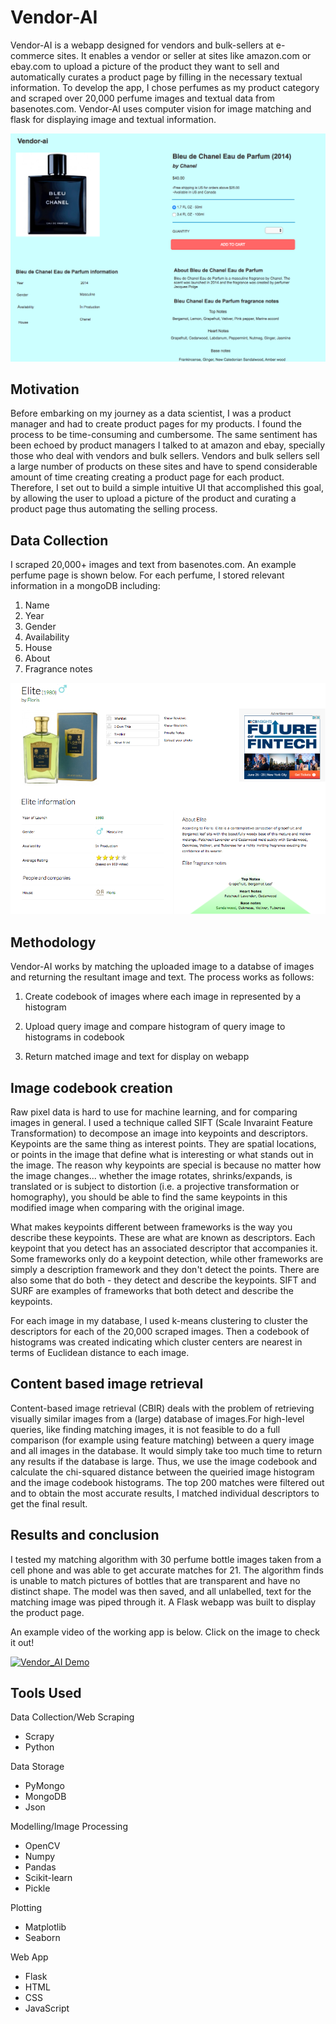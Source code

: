 # Vendor-AI
Vendor-AI is a webapp designed for vendors and bulk-sellers at e-commerce sites. It enables a vendor or seller at sites like amazon.com or ebay.com to upload a picture of the product they want to sell and automatically curates a product page by filling in the necessary textual information. To develop the app, I chose perfumes as my product category and scraped over 20,000 perfume images and textual data from basenotes.com. Vendor-AI uses computer vision for image matching and flask for displaying image and textual information.


![alt text](https://github.com/abhisekswain/vendor-ai/blob/master/Vendor-AI_screen_shot.png "Vendor-AI app")

## Motivation
Before embarking on my journey as a data scientist, I was a product manager and had to create product pages for my products. I found the process to be time-consuming and cumbersome. The same sentiment has been echoed by product managers I talked to at amazon and ebay, specially those who deal with vendors and bulk sellers. Vendors and bulk sellers sell a large number of products on these sites and have to spend considerable amount of time creating creating a product page for each product. Therefore, I set out to build a simple intuitive UI that accomplished this goal, by allowing the user to upload a picture of the product and curating a product page thus automating the selling process.

 

## Data Collection
I scraped 20,000+ images and text from basenotes.com. An example perfume page is shown below. For each perfume, I stored relevant information in a mongoDB including:

1. Name
2. Year
3. Gender
4. Availability
5. House
6. About
7. Fragrance notes

![alt text](https://github.com/abhisekswain/vendor-ai/blob/master/sample_page.png)

## Methodology

Vendor-AI works by matching the uploaded image to a databse of images and returning the resultant image and text. The process works as follows: 

1. Create codebook of images where each image in represented by a histogram  

2. Upload query image and compare histogram of query image to histograms in codebook  

3. Return matched image and text for display on webapp  

## Image codebook creation

Raw pixel data is hard to use for machine learning, and for comparing images in general. I used a technique called SIFT (Scale Invaraint Feature Transformation) to decompose an image into keypoints and descriptors. Keypoints are the same thing as interest points. They are spatial locations, or points in the image that define what is interesting or what stands out in the image. The reason why keypoints are special is because no matter how the image changes... whether the image rotates, shrinks/expands, is translated or is subject to distortion (i.e. a projective transformation or homography), you should be able to find the same keypoints in this modified image when comparing with the original image.

What makes keypoints different between frameworks is the way you describe these keypoints. These are what are known as descriptors. Each keypoint that you detect has an associated descriptor that accompanies it. Some frameworks only do a keypoint detection, while other frameworks are simply a description framework and they don't detect the points. There are also some that do both - they detect and describe the keypoints. SIFT and SURF are examples of frameworks that both detect and describe the keypoints.

For each image in my database, I used k-means clustering to cluster the descriptors for each of the 20,000 scraped images. Then a codebook of histograms was created indicating which cluster centers are nearest in terms of Euclidean distance to each image.

## Content based image retrieval  

Content-based image retrieval (CBIR) deals with the problem of retrieving visually similar images from a (large) database of images.For high-level queries, like finding matching images, it is not feasible to do a full comparison (for example using feature matching) between a query image and all images in the database. It would simply take too much time to return any results if the database is large. Thus, we use the image codebook and calculate the chi-squared distance between the queiried image histogram and the image codebook histograms. The top 200 matches were filtered out and to obtain the most accurate results, I matched individual descriptors to get the final result.

## Results and conclusion

I tested my matching algorithm with 30 perfume bottle images taken from a  cell phone and was able to get accurate matches for 21. The algorithm finds is unable to match pictures of bottles that are transparent and have no distinct shape. The model was then saved, and all unlabelled, text for the matching image was piped through it. A Flask webapp was built to display the product page.

An example video of the working app is below. Click on the image to check it out!

[![Vendor_AI Demo](https://i9.ytimg.com/vi/0VuWM9HelWo/3.jpg)](https://youtu.be/0VuWM9HelWo)


## Tools Used  
Data Collection/Web Scraping  
  
* Scrapy
* Python

Data Storage  

* PyMongo
* MongoDB
* Json

Modelling/Image Processing  

* OpenCV
* Numpy
* Pandas
* Scikit-learn
* Pickle

Plotting  

 * Matplotlib
 * Seaborn
 
 Web App  
 
 * Flask
 * HTML
 * CSS
 * JavaScript
